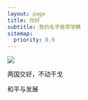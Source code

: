 ```yaml
---
layout: page
title: 你好
subtitle: 我的名字是郑学腾
sitemap:
  priority: 0.9
---
```


<img src="{{ '/assets/img/pudhina.jpg' | prepend: site.baseurl }}" id="about-img">

<div id="describe-text">
	<p>两国交好，不动干戈</p>
	<p>和平与发展 <strong> <a href="https://github.com/knhash/Pudhina"> </a> </strong></p>
</div>